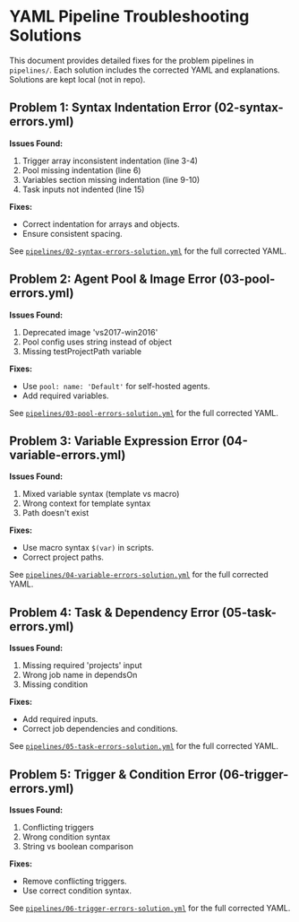 # YAML Pipeline Troubleshooting Solutions

This document provides detailed fixes for the problem pipelines in `pipelines/`. Each solution includes the corrected YAML and explanations. Solutions are kept local (not in repo).

## Problem 1: Syntax Indentation Error (02-syntax-errors.yml)

**Issues Found:**

1. Trigger array inconsistent indentation (line 3-4)
2. Pool missing indentation (line 6)
3. Variables section missing indentation (line 9-10)
4. Task inputs not indented (line 15)

**Fixes:**

- Correct indentation for arrays and objects.
- Ensure consistent spacing.

See [`pipelines/02-syntax-errors-solution.yml`](pipelines/02-syntax-errors-solution.yml) for the full corrected YAML.

## Problem 2: Agent Pool & Image Error (03-pool-errors.yml)

**Issues Found:**

1. Deprecated image 'vs2017-win2016'
2. Pool config uses string instead of object
3. Missing testProjectPath variable

**Fixes:**

- Use `pool: name: 'Default'` for self-hosted agents.
- Add required variables.

See [`pipelines/03-pool-errors-solution.yml`](pipelines/03-pool-errors-solution.yml) for the full corrected YAML.

## Problem 3: Variable Expression Error (04-variable-errors.yml)

**Issues Found:**

1. Mixed variable syntax (template vs macro)
2. Wrong context for template syntax
3. Path doesn't exist

**Fixes:**

- Use macro syntax `$(var)` in scripts.
- Correct project paths.

See [`pipelines/04-variable-errors-solution.yml`](pipelines/04-variable-errors-solution.yml) for the full corrected YAML.

## Problem 4: Task & Dependency Error (05-task-errors.yml)

**Issues Found:**

1. Missing required 'projects' input
2. Wrong job name in dependsOn
3. Missing condition

**Fixes:**

- Add required inputs.
- Correct job dependencies and conditions.

See [`pipelines/05-task-errors-solution.yml`](pipelines/05-task-errors-solution.yml) for the full corrected YAML.

## Problem 5: Trigger & Condition Error (06-trigger-errors.yml)

**Issues Found:**

1. Conflicting triggers
2. Wrong condition syntax
3. String vs boolean comparison

**Fixes:**

- Remove conflicting triggers.
- Use correct condition syntax.

See [`pipelines/06-trigger-errors-solution.yml`](pipelines/06-trigger-errors-solution.yml) for the full corrected YAML.